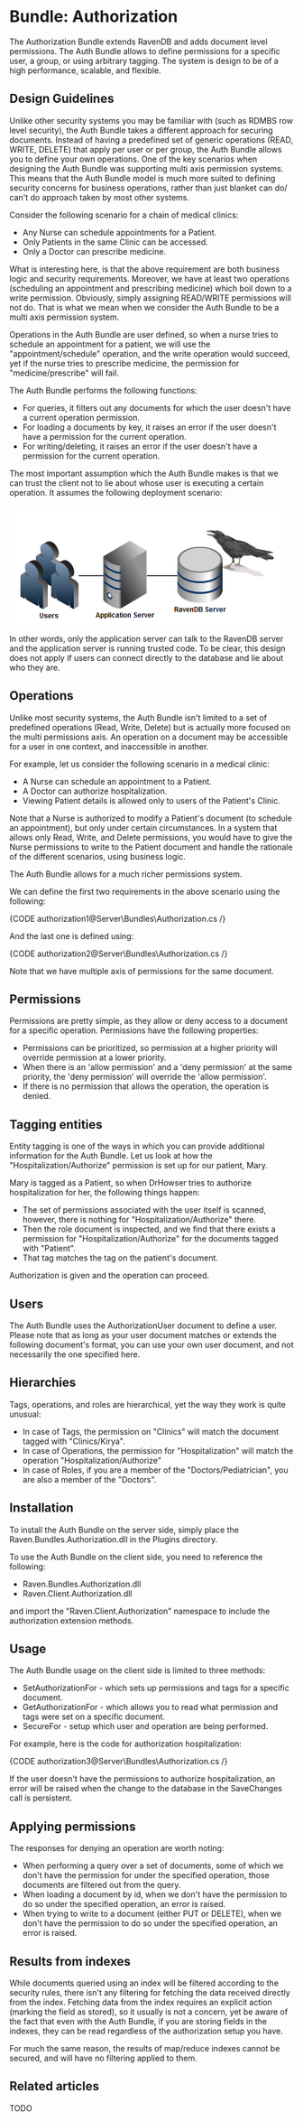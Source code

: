 # Bundle: Authorization

The Authorization Bundle extends RavenDB and adds document level permissions. The Auth Bundle allows to define permissions for a specific user, a group, or using arbitrary tagging. The system is design to be of a high performance, scalable, and flexible. 

## Design Guidelines

Unlike other security systems you may be familiar with (such as RDMBS row level security), the Auth Bundle takes a different approach for securing documents. Instead of having a predefined set of generic operations (READ, WRITE, DELETE) that apply per user or per group, the Auth Bundle allows you to define your own operations. One of the key scenarios when designing the Auth Bundle was supporting multi axis permission systems. This means that the Auth Bundle model is much more suited to defining security concerns for business operations, rather than just blanket can do/ can't do approach taken by most other systems.

Consider the following scenario for a chain of medical clinics:

* Any Nurse can schedule appointments for a Patient.
* Only Patients in the same Clinic can be accessed.
* Only a Doctor can prescribe medicine.

What is interesting here, is that the above requirement are both business logic and security requirements. Moreover, we have at least two operations (scheduling an appointment and prescribing medicine) which boil down to a write permission. Obviously, simply assigning READ/WRITE permissions will not do. That is what we mean when we consider the Auth Bundle to be a multi axis permission system.

Operations in the Auth Bundle are user defined, so when a nurse tries to schedule an appointment for a patient, we will use the "appointment/schedule" operation, and the write operation would succeed, yet if the nurse tries to prescribe medicine, the permission for "medicine/prescribe" will fail.

The Auth Bundle performs the following functions:

* For queries, it filters out any documents for which the user doesn't have a current  operation permission.
* For loading a documents by key, it raises an error if the user doesn't have a permission for the current operation.
* For writing/deleting, it raises an error if the user doesn't have a permission for the current operation.

The most important assumption which the Auth Bundle makes is that we can trust the client not to lie about whose user is executing a certain operation. It assumes the following deployment scenario:

![Figure 1: Authorization](images\authorization_bundle_faq.png)

In other words, only the application server can talk to the RavenDB server and the application server is running trusted code. To be clear, this design does not apply if users can connect directly to the database and lie about who they are. 

## Operations

Unlike most security systems, the Auth Bundle isn't limited to a set of predefined operations (Read, Write, Delete) but is actually more focused on the multi permissions axis. An operation on a document may be accessible for a user in one context, and inaccessible in another.

For example, let us consider the following scenario in a medical clinic:

* A Nurse can schedule an appointment to a Patient.
* A Doctor can authorize hospitalization.
* Viewing Patient details is allowed only to users of the Patient's Clinic.

Note that a Nurse is authorized to modify a Patient's document (to schedule an appointment), but only under certain circumstances. In a system that allows only Read, Write, and Delete permissions, you would have to give the Nurse permissions to write to the Patient document and handle the rationale of the different scenarios, using business logic.

The Auth Bundle allows for a much richer permissions system.

We can define the first two requirements in the above scenario using the following:

{CODE authorization1@Server\Bundles\Authorization.cs /}

And the last one is defined using:

{CODE authorization2@Server\Bundles\Authorization.cs /}

Note that we have multiple axis of permissions for the same document.

## Permissions

Permissions are pretty simple, as they allow or deny access to a document for a specific operation. Permissions have the following properties:

* Permissions can be prioritized, so permission at a higher priority will override permission at a lower priority.
* When there is an 'allow permission' and a 'deny permission' at the same priority, the 'deny permission' will override the 'allow permission'.
* If there is no permission that allows the operation, the operation is denied.

## Tagging entities
Entity tagging is one of the ways in which you can provide additional information for the Auth Bundle. Let us look at how the "Hospitalization/Authorize" permission is set up for our patient, Mary.

Mary is tagged as a Patient, so when DrHowser tries to authorize hospitalization for her, the following things happen:

* The set of permissions associated with the user itself is scanned, however, there is nothing  for "Hospitalization/Authorize" there.
* Then the role document is inspected, and we find that there exists a permission for "Hospitalization/Authorize" for the documents tagged with "Patient".
* That tag matches the tag on the patient's document.

Authorization is given and the operation can proceed.

## Users

The Auth Bundle uses the AuthorizationUser document to define a user. Please note that as long as your user document matches or extends the following document's format, you can use your own user document, and not necessarily the one specified here. 

## Hierarchies

Tags, operations, and roles are hierarchical, yet the way they work is quite unusual:

* In case of Tags, the permission on "Clinics" will match the document tagged with "Clinics/Kirya".
* In case of Operations, the permission for "Hospitalization" will match the operation "Hospitalization/Authorize"
* In case of Roles, if you are a member of the "Doctors/Pediatrician", you are also a member of the "Doctors".

## Installation
To install the Auth Bundle on the server side, simply place the Raven.Bundles.Authorization.dll in the Plugins directory.

To use the Auth Bundle on the client side, you need to reference the following:

* Raven.Bundles.Authorization.dll
* Raven.Client.Authorization.dll

and import the "Raven.Client.Authorization" namespace to include the authorization extension methods.

## Usage
The Auth Bundle usage on the client side is limited to three methods:

* SetAuthorizationFor - which sets up permissions and tags for a specific document.
* GetAuthorizationFor - which allows you to read what permission and tags were set on a specific document.
* SecureFor - setup which user and operation are being performed.

For example, here is the code for authorization hospitalization:

{CODE authorization3@Server\Bundles\Authorization.cs /}

If the user doesn't have the permissions to authorize hospitalization, an error will be raised when the change to the database in the SaveChanges call is persistent.

## Applying permissions
The responses for denying an operation are worth noting:

* When performing a query over a set of documents, some of which we don't have the permission for under the specified operation, those documents are filtered out from the query.
* When loading a document by id, when we don't have the permission to do so under the specified operation, an error is raised.
* When trying to write to a document (either PUT or DELETE), when we don't have the permission to do so under the specified operation, an error is raised.

## Results from indexes
While documents queried using an index will be filtered according to the security rules, there isn't any filtering for fetching the data received directly from the index. Fetching data from the index requires an explicit action (marking the field as stored), so it usually is not a concern, yet be aware of the fact that even with the Auth Bundle, if you are storing fields in the indexes, they can be read regardless of the authorization setup you have.

For much the same reason, the results of map/reduce indexes cannot be secured, and will have no filtering applied to them.

## Related articles

TODO